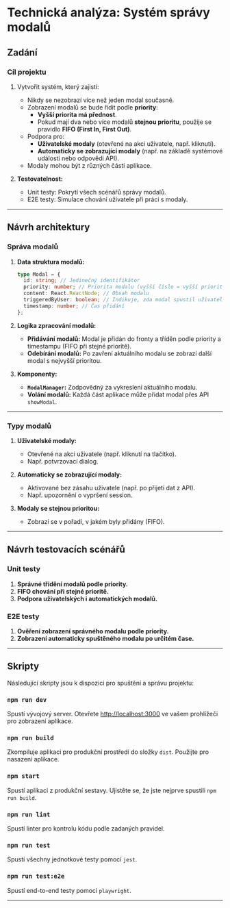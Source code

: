 
# Technická analýza: Systém správy modalů

## Zadání

### Cíl projektu
1. Vytvořit systém, který zajistí:
   - Nikdy se nezobrazí více než jeden modal současně.
   - Zobrazení modalů se bude řídit podle **priority**:
     - **Vyšší priorita má přednost**.
     - Pokud mají dva nebo více modalů **stejnou prioritu**, použije se pravidlo **FIFO (First In, First Out)**.
   - Podpora pro:
     - **Uživatelské modaly** (otevřené na akci uživatele, např. kliknutí).
     - **Automaticky se zobrazující modaly** (např. na základě systémové události nebo odpovědi API).
   - Modaly mohou být z různých částí aplikace.

2. **Testovatelnost:**
   - Unit testy: Pokrytí všech scénářů správy modalů.
   - E2E testy: Simulace chování uživatele při práci s modaly.

---

## Návrh architektury

### Správa modalů
1. **Data struktura modalů:**
   ```typescript
   type Modal = {
     id: string; // Jedinečný identifikátor
     priority: number; // Priorita modalu (vyšší číslo = vyšší priorita)
     content: React.ReactNode; // Obsah modalu
     triggeredByUser: boolean; // Indikuje, zda modal spustil uživatel
     timestamp: number; // Čas přidání
   };
   ```

2. **Logika zpracování modalů:**
   - **Přidávání modalů:** Modal je přidán do fronty a tříděn podle priority a timestampu (FIFO při stejné prioritě).
   - **Odebírání modalů:** Po zavření aktuálního modalu se zobrazí další modal s nejvyšší prioritou.

3. **Komponenty:**
   - **`ModalManager`:** Zodpovědný za vykreslení aktuálního modalu.
   - **Volání modalů:** Každá část aplikace může přidat modal přes API `showModal`.

---

### Typy modalů
1. **Uživatelské modaly:**  
   - Otevřené na akci uživatele (např. kliknutí na tlačítko).
   - Např. potvrzovací dialog.

2. **Automaticky se zobrazující modaly:**  
   - Aktivované bez zásahu uživatele (např. po přijetí dat z API).
   - Např. upozornění o vypršení session.

3. **Modaly se stejnou prioritou:**  
   - Zobrazí se v pořadí, v jakém byly přidány (FIFO).

---

## Návrh testovacích scénářů

### Unit testy
1. **Správné třídění modalů podle priority.**
2. **FIFO chování při stejné prioritě.**
3. **Podpora uživatelských i automatických modalů.**

### E2E testy
1. **Ověření zobrazení správného modalu podle priority.**
2. **Zobrazení automaticky spuštěného modalu po určitém čase.**

---

## Skripty

Následující skripty jsou k dispozici pro spuštění a správu projektu:

### `npm run dev`
Spustí vývojový server. Otevřete [http://localhost:3000](http://localhost:3000) ve vašem prohlížeči pro zobrazení aplikace.

### `npm run build`
Zkompiluje aplikaci pro produkční prostředí do složky `dist`. Použijte pro nasazení aplikace.

### `npm start`
Spustí aplikaci z produkční sestavy. Ujistěte se, že jste nejprve spustili `npm run build`.

### `npm run lint`
Spustí linter pro kontrolu kódu podle zadaných pravidel.

### `npm run test`
Spustí všechny jednotkové testy pomocí `jest`.

### `npm run test:e2e`
Spustí end-to-end testy pomocí `playwright`.

---

